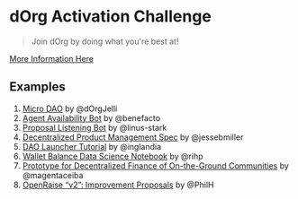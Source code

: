# dOrg Activation Challenge
> Join dOrg by doing what you're best at!

[More Information Here](https://docs.dorg.tech/getting-started/activation)

## Examples
1. [Micro DAO](./hacks/1-Micro-DAO/) by @dOrgJelli
2. [Agent Availability Bot](https://github.com/dOrgTech/AgentAvailability/) by @benefacto
3. [Proposal Listening Bot](https://github.com/linus-stark/dOrg_activation) by @linus-stark
4. [Decentralized Product Management Spec](https://docs.google.com/document/d/1r3SYoIONQ3pWmyFLaUE68XIvpwC1tcOv9ABPxguHFzk/edit) by @jessebmiller
5. [DAO Launcher Tutorial](https://twitter.com/Ingalandia/status/1237525857981218816) by @inglandia
6. [Wallet Balance Data Science Notebook](https://github.com/rihp/visual-ethereum/blob/master/eth_exploration.ipynb) by @rihp
7. [Prototype for Decentralized Finance of On-the-Ground Communities](https://docs.google.com/document/d/1DX0P21g2kAkAR8KwqkDbNzMcwiiKfFLDfjazvHQwx2A/edit?usp=sharing) by @magentaceiba
8. [OpenRaise “v2”: Improvement Proposals](https://docs.google.com/document/d/1JR23RbB4XujKOCmBZM969wwpykTbBXkD0HHXRgE1xKA/edit?usp=sharing) by @PhilH
